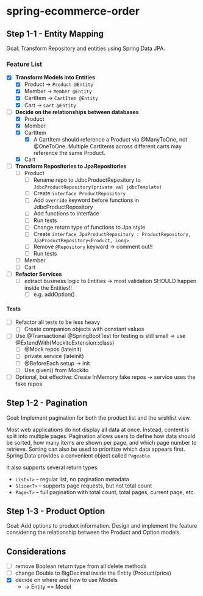 # spring-ecommerce-order

## Step 1-1 - Entity Mapping
Goal: Transform Repository and entities using Spring Data JPA.

### Feature List

- [x] **Transform Models into Entities**
  - [x] Product -> `Product @Entity`
  - [x] Member -> `Member @Entity`
  - [x] CartItem -> `CartItem @Entity`
  - [x] Cart -> `Cart @Entity`
- [ ] **Decide on the relationships between databases**
  - [x] Product
  - [x] Member
  - [x] CartItem
    - [x] A CartItem should reference a Product via @ManyToOne, not @OneToOne. Multiple CartItems across different carts may reference the same Product.
  - [x] Cart
- [ ] **Transform Repositories to JpaRepositories**
  - [ ] Product
    - [ ] Rename repo to JdbcProductRepository to `JdbcProductRepository(private val jdbcTemplate)`
    - [ ] Create `interface ProductRepository`
    - [ ] Add `override` keyword before functions in JdbcProductRepository
    - [ ] Add functions to interface
    - [ ] Run tests
    - [ ] Change return type of functions to Jpa style
    - [ ] Create `interface JpaProductRepository : ProductRepository, JpaProductRepository<Product, Long>`
    - [ ] Remove `@Repository` keyword -> comment out!!
    - [ ] Run tests
  - [ ] Member
  - [ ] Cart

- [ ] **Refactor Services**
  - [ ] extract business logic to Entities -> most validation SHOULD happen inside the Entities!!
    - [ ] e.g. addOption()

#### Tests
- [ ] Refactor all tests to be less heavy
  - [ ] Create companion objects with constant values
- [ ] Use @Transactional @SpringBootTest  for testing  is still small -> use @ExtendWith(MockitoExtension::class)
  - [ ] @Mock repos (lateinit)
  - [ ] private service (lateinit)
  - [ ] @BeforeEach setup -> init
  - [ ] Use given() from Mockito
- [ ] Optional, but effective: Create InMemory fake repos -> service uses the fake repos

## Step 1-2 - Pagination
Goal: Implement pagination for both the product list and the wishlist view.

Most web applications do not display all data at once. Instead, content is split into multiple pages.
Pagination allows users to define how data should be sorted, how many items are shown per page, and which page number to retrieve.
Sorting can also be used to prioritize which data appears first.
Spring Data provides a convenient object called `Pageable`.

It also supports several return types:

- `List<T>` – regular list, no pagination metadata
- `Slice<T>` – supports page requests, but not total count
- `Page<T>` – full pagination with total count, total pages, current page, etc.

## Step 1-3 - Product Option
Goal: Add options to product information.
Design and implement the feature considering the relationship between the Product and Option models.

## Considerations

- [ ] remove Boolean return type from all delete methods
- [ ] change Double to BigDecimal inside the Entity (Product/price)
- [x] decide on where and how to use Models
  - -> Entity == Model
